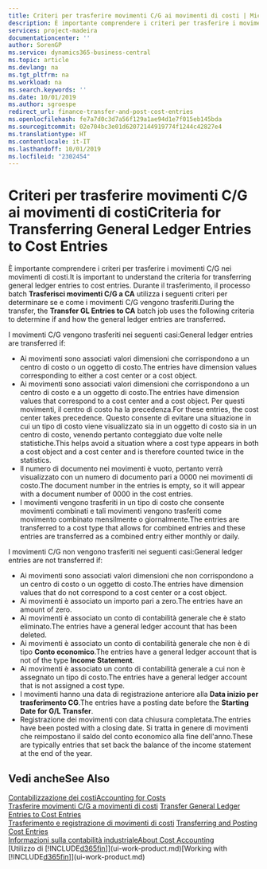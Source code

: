 ```yaml
---
title: Criteri per trasferire movimenti C/G ai movimenti di costi | Microsoft Docs
description: È importante comprendere i criteri per trasferire i movimenti C/G nei movimenti di costi. Durante il trasferimento, il processo batch **Trasferisci movimenti C/G a CA** utilizza i seguenti criteri per determinare se e come i movimenti C/G vengono trasferiti.
services: project-madeira
documentationcenter: ''
author: SorenGP
ms.service: dynamics365-business-central
ms.topic: article
ms.devlang: na
ms.tgt_pltfrm: na
ms.workload: na
ms.search.keywords: ''
ms.date: 10/01/2019
ms.author: sgroespe
redirect_url: finance-transfer-and-post-cost-entries
ms.openlocfilehash: fe7a7d0c3d7a56f129a1ae94d1e7f015eb145bda
ms.sourcegitcommit: 02e704bc3e01d62072144919774f1244c42827e4
ms.translationtype: HT
ms.contentlocale: it-IT
ms.lasthandoff: 10/01/2019
ms.locfileid: "2302454"
---
```

# <a name="criteria-for-transferring-general-ledger-entries-to-cost-entries"></a><span data-ttu-id="e7054-104">Criteri per trasferire movimenti C/G ai movimenti di costi</span><span class="sxs-lookup"><span data-stu-id="e7054-104">Criteria for Transferring General Ledger Entries to Cost Entries</span></span>
<span data-ttu-id="e7054-105">È importante comprendere i criteri per trasferire i movimenti C/G nei movimenti di costi.</span><span class="sxs-lookup"><span data-stu-id="e7054-105">It is important to understand the criteria for transferring general ledger entries to cost entries.</span></span> <span data-ttu-id="e7054-106">Durante il trasferimento, il processo batch **Trasferisci movimenti C/G a CA** utilizza i seguenti criteri per determinare se e come i movimenti C/G vengono trasferiti.</span><span class="sxs-lookup"><span data-stu-id="e7054-106">During the transfer, the **Transfer GL Entries to CA** batch job uses the following criteria to determine if and how the general ledger entries are transferred.</span></span>  

<span data-ttu-id="e7054-107">I movimenti C/G vengono trasferiti nei seguenti casi:</span><span class="sxs-lookup"><span data-stu-id="e7054-107">General ledger entries are transferred if:</span></span>  

-   <span data-ttu-id="e7054-108">Ai movimenti sono associati valori dimensioni che corrispondono a un centro di costo o un oggetto di costo.</span><span class="sxs-lookup"><span data-stu-id="e7054-108">The entries have dimension values corresponding to either a cost center or a cost object.</span></span>  
-   <span data-ttu-id="e7054-109">Ai movimenti sono associati valori dimensioni che corrispondono a un centro di costo e a un oggetto di costo.</span><span class="sxs-lookup"><span data-stu-id="e7054-109">The entries have dimension values that correspond to a cost center and a cost object.</span></span> <span data-ttu-id="e7054-110">Per questi movimenti, il centro di costo ha la precedenza.</span><span class="sxs-lookup"><span data-stu-id="e7054-110">For these entries, the cost center takes precedence.</span></span> <span data-ttu-id="e7054-111">Questo consente di evitare una situazione in cui un tipo di costo viene visualizzato sia in un oggetto di costo sia in un centro di costo, venendo pertanto conteggiato due volte nelle statistiche.</span><span class="sxs-lookup"><span data-stu-id="e7054-111">This helps avoid a situation where a cost type appears in both a cost object and a cost center and is therefore counted twice in the statistics.</span></span>  
-   <span data-ttu-id="e7054-112">Il numero di documento nei movimenti è vuoto, pertanto verrà visualizzato con un numero di documento pari a 0000 nei movimenti di costo.</span><span class="sxs-lookup"><span data-stu-id="e7054-112">The document number in the entries is empty, so it will appear with a document number of 0000 in the cost entries.</span></span>  
-   <span data-ttu-id="e7054-113">I movimenti vengono trasferiti in un tipo di costo che consente movimenti combinati e tali movimenti vengono trasferiti come movimento combinato mensilmente o giornalmente.</span><span class="sxs-lookup"><span data-stu-id="e7054-113">The entries are transferred to a cost type that allows for combined entries and these entries are transferred as a combined entry either monthly or daily.</span></span>  

<span data-ttu-id="e7054-114">I movimenti C/G non vengono trasferiti nei seguenti casi:</span><span class="sxs-lookup"><span data-stu-id="e7054-114">General ledger entries are not transferred if:</span></span>  

-   <span data-ttu-id="e7054-115">Ai movimenti sono associati valori dimensioni che non corrispondono a un centro di costo o un oggetto di costo.</span><span class="sxs-lookup"><span data-stu-id="e7054-115">The entries have dimension values that do not correspond to a cost center or a cost object.</span></span>  
-   <span data-ttu-id="e7054-116">Ai movimenti è associato un importo pari a zero.</span><span class="sxs-lookup"><span data-stu-id="e7054-116">The entries have an amount of zero.</span></span>  
-   <span data-ttu-id="e7054-117">Ai movimenti è associato un conto di contabilità generale che è stato eliminato.</span><span class="sxs-lookup"><span data-stu-id="e7054-117">The entries have a general ledger account that has been deleted.</span></span>  
-   <span data-ttu-id="e7054-118">Ai movimenti è associato un conto di contabilità generale che non è di tipo **Conto economico**.</span><span class="sxs-lookup"><span data-stu-id="e7054-118">The entries have a general ledger account that is not of the type **Income Statement**.</span></span>  
-   <span data-ttu-id="e7054-119">Ai movimenti è associato un conto di contabilità generale a cui non è assegnato un tipo di costo.</span><span class="sxs-lookup"><span data-stu-id="e7054-119">The entries have a general ledger account that is not assigned a cost type.</span></span>  
-   <span data-ttu-id="e7054-120">I movimenti hanno una data di registrazione anteriore alla **Data inizio per trasferimento CG**.</span><span class="sxs-lookup"><span data-stu-id="e7054-120">The entries have a posting date before the **Starting Date for G/L Transfer**.</span></span>  
-   <span data-ttu-id="e7054-121">Registrazione dei movimenti con data chiusura completata.</span><span class="sxs-lookup"><span data-stu-id="e7054-121">The entries have been posted with a closing date.</span></span> <span data-ttu-id="e7054-122">Si tratta in genere di movimenti che reimpostano il saldo del conto economico alla fine dell'anno.</span><span class="sxs-lookup"><span data-stu-id="e7054-122">These are typically entries that set back the balance of the income statement at the end of the year.</span></span>  

## <a name="see-also"></a><span data-ttu-id="e7054-123">Vedi anche</span><span class="sxs-lookup"><span data-stu-id="e7054-123">See Also</span></span>  
[<span data-ttu-id="e7054-124">Contabilizzazione dei costi</span><span class="sxs-lookup"><span data-stu-id="e7054-124">Accounting for Costs</span></span>](finance-manage-cost-accounting.md)  
 <span data-ttu-id="e7054-125">[Trasferire movimenti C/G a movimenti di costi](finance-how-to-transfer-general-ledger-entries-to-cost-entries.md) </span><span class="sxs-lookup"><span data-stu-id="e7054-125">[Transfer General Ledger Entries to Cost Entries](finance-how-to-transfer-general-ledger-entries-to-cost-entries.md) </span></span>  
 <span data-ttu-id="e7054-126">[Trasferimento e registrazione di movimenti di costi](finance-transfer-and-post-cost-entries.md) </span><span class="sxs-lookup"><span data-stu-id="e7054-126">[Transferring and Posting Cost Entries](finance-transfer-and-post-cost-entries.md) </span></span>  
 [<span data-ttu-id="e7054-127">Informazioni sulla contabilità industriale</span><span class="sxs-lookup"><span data-stu-id="e7054-127">About Cost Accounting</span></span>](finance-about-cost-accounting.md)  
 <span data-ttu-id="e7054-128">[Utilizzo di [!INCLUDE[d365fin](includes/d365fin_md.md)]](ui-work-product.md)</span><span class="sxs-lookup"><span data-stu-id="e7054-128">[Working with [!INCLUDE[d365fin](includes/d365fin_md.md)]](ui-work-product.md)</span></span>
